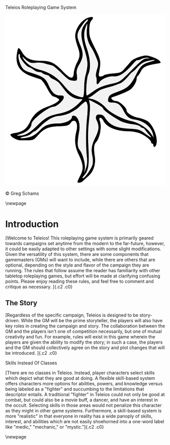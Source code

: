Teleios Roleplaying Game System

![](images/image1.png)

© Greg Schams


\newpage

Introduction
============

[Welcome to Teleios! This roleplaying game system is primarily geared
towards campaigns set anytime from the modern to the far-future,
however, it could be easily adapted to other settings with some slight
modifications. Given the versatility of this system, there are some
components that gamemasters (GMs) will want to include, while there are
others that are optional, depending on the style and flavor of the
campaign they are running. The rules that follow assume the reader has
familiarity with other tabletop roleplaying games, but effort will be
made at clarifying confusing points. Please enjoy reading these rules,
and feel free to comment and critique as necessary. ]{.c2 .c0}

The Story
---------

[Regardless of the specific campaign, Teleios is designed to be
story-driven. While the GM will be the prime storyteller, the players
will also have key roles in creating the campaign and story. The
collaboration between the GM and the players isn't one of competition
necessarily, but one of mutual creativity and fun. For example, rules
will exist in this game wherein the players are given the ability to
modify the story; in such a case, the players and the GM should
collectively agree on the story and plot changes that will be
introduced. ]{.c2 .c0}

Skills Instead Of Classes

[There are no classes in Teleios. Instead, player characters select
skills which depict what they are good at doing. A flexible skill-based
system offers characters more options for abilities, powers, and
knowledge versus being labeled as a "fighter" and succumbing to the
limitations that descriptor entails. A traditional "fighter" in Teleios
could not only be good at combat, but could also be a movie buff, a
dancer, and have an interest in the occult. Selecting skills in those
areas would not penalize this character as they might in other game
systems. Furthermore, a skill-based system is more "realistic" in that
everyone in reality has a wide panoply of skills, interest, and
abilities which are not easily shoehorned into a one-word label like
"medic," "mechanic," or "mystic."]{.c2 .c0}

\newpage